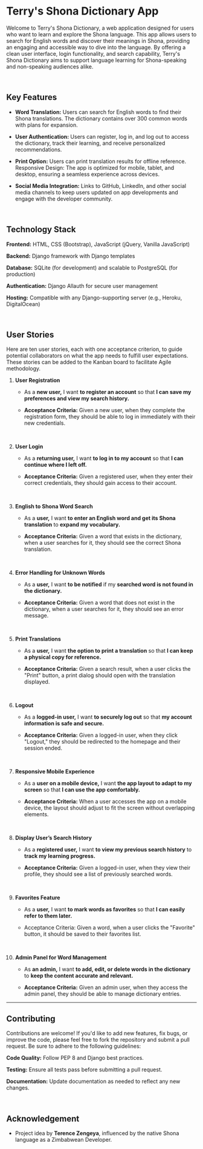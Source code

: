 
# Terry's Shona Dictionary App


Welcome to Terry's Shona Dictionary, a web application designed for users who want to learn and explore the Shona language. This app allows users to search for English words and discover their meanings in Shona, providing an engaging and accessible way to dive into the language. By offering a clean user interface, login functionality, and search capability, Terry's Shona Dictionary aims to support language learning for Shona-speaking and non-speaking audiences alike.

<br>

## Key Features

- __Word Translation:__ Users can search for English words to find their Shona translations. The dictionary contains over 300 common words with plans for expansion.

- __User Authentication:__ Users can register, log in, and log out to access the dictionary, track their learning, and receive personalized recommendations.

- __Print Option:__ Users can print translation results for offline reference.
Responsive Design: The app is optimized for mobile, tablet, and desktop, ensuring a seamless experience across devices.

- __Social Media Integration:__ Links to GitHub, LinkedIn, and other social media channels to keep users updated on app developments and engage with the developer community.

<br>

## Technology Stack

__Frontend:__ HTML, CSS (Bootstrap), JavaScript (jQuery, Vanilla JavaScript)

__Backend:__ Django framework with Django templates

__Database:__ SQLite (for development) and scalable to PostgreSQL (for production)

__Authentication:__ Django Allauth for secure user management

__Hosting:__ Compatible with any Django-supporting server (e.g., Heroku, DigitalOcean)

<br>

## User Stories

Here are ten user stories, each with one acceptance criterion, to guide potential collaborators on what the app needs to fulfill user expectations. These stories can be added to the Kanban board to facilitate Agile methodology.

1.  __User Registration__

    - As a __new user,__ I want __to register an account__ so that __I can save my preferences and view my search history.__

    - __Acceptance Criteria:__ Given a new user, when they complete the registration form, they should be able to log in immediately with their new credentials.

<br>

2. __User Login__

   - As a __returning user,__ I want __to log in to my account__ so that __I can continue where I left off.__

   - __Acceptance Criteria:__ Given a registered user, when they enter their correct credentials, they should gain access to their account.

  <br>

3. __English to Shona Word Search__

   - As a __user,__ I want __to enter an English word and get its Shona translation__ to __expand my vocabulary.__

   - __Acceptance Criteria:__ Given a word that exists in the dictionary, when a user searches for it, they should see the correct Shona translation.

<br>

4. __Error Handling for Unknown Words__

   - As a __user,__ I want __to be notified__ if my __searched word is not found in the dictionary.__

   - __Acceptance Criteria:__ Given a word that does not exist in the dictionary, when a user searches for it, they should see an error message.

<br>

5. __Print Translations__

   - As a __user,__ I want __the option to print a translation__ so that __I can keep a physical copy for reference.__

   - __Acceptance Criteria:__ Given a search result, when a user clicks the "Print" button, a print dialog should open with the translation displayed.

<br>

6. __Logout__

   - As a __logged-in user,__ I want __to securely log out__ so that __my account information is safe and secure.__

   - __Acceptance Criteria:__ Given a logged-in user, when they click "Logout," they should be redirected to the homepage and their session ended.

<br>

7. __Responsive Mobile Experience__

   - As a __user on a mobile device,__ I want __the app layout to adapt to my screen__ so that __I can use the app comfortably.__

   - __Acceptance Criteria:__ When a user accesses the app on a mobile device, the layout should adjust to fit the screen without overlapping elements.

<br>

8. __Display User’s Search History__

   - As a __registered user,__ I want __to view my previous search history__ to __track my learning progress.__

   - __Acceptance Criteria:__ Given a logged-in user, when they view their profile, they should see a list of previously searched words.

<br>

9. __Favorites Feature__

    - As a __user,__ I want __to mark words as favorites__ so that __I can easily refer to them later.__

    - Acceptance Criteria: Given a word, when a user clicks the "Favorite" button, it should be saved to their favorites list.

<br>

10. __Admin Panel for Word Management__

    - As __an admin,__ I want __to add, edit, or delete words in the dictionary__ to __keep the content accurate and relevant.__

    - __Acceptance Criteria:__ Given an admin user, when they access the admin panel, they should be able to manage dictionary entries.

<hr>

## Contributing

Contributions are welcome! If you'd like to add new features, fix bugs, or improve the code, please feel free to fork the repository and submit a pull request. Be sure to adhere to the following guidelines:

__Code Quality:__ Follow PEP 8 and Django best practices.

__Testing:__ Ensure all tests pass before submitting a pull request.

__Documentation:__ Update documentation as needed to reflect any new changes.

<br>

## Acknowledgement 

- Project idea by __Terence Zengeya__, influenced by the native Shona language as a Zimbabwean Developer.